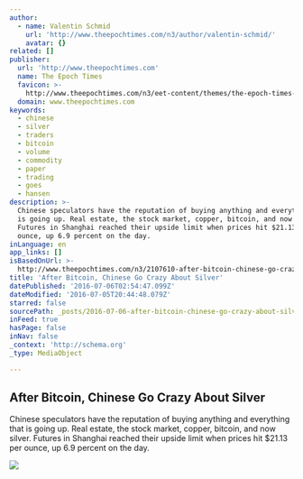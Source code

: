 ```yaml
---
author:
  - name: Valentin Schmid
    url: 'http://www.theepochtimes.com/n3/author/valentin-schmid/'
    avatar: {}
related: []
publisher:
  url: 'http://www.theepochtimes.com'
  name: The Epoch Times
  favicon: >-
    http://www.theepochtimes.com/n3/eet-content/themes/the-epoch-times-3/images/etfavicon.ico
  domain: www.theepochtimes.com
keywords:
  - chinese
  - silver
  - traders
  - bitcoin
  - volume
  - commodity
  - paper
  - trading
  - goes
  - hansen
description: >-
  Chinese speculators have the reputation of buying anything and everything that
  is going up. Real estate, the stock market, copper, bitcoin, and now silver.
  Futures in Shanghai reached their upside limit when prices hit $21.13 per
  ounce, up 6.9 percent on the day.
inLanguage: en
app_links: []
isBasedOnUrl: >-
  http://www.theepochtimes.com/n3/2107610-after-bitcoin-chinese-go-crazy-about-silver/
title: 'After Bitcoin, Chinese Go Crazy About Silver'
datePublished: '2016-07-06T02:54:47.099Z'
dateModified: '2016-07-05T20:44:48.079Z'
starred: false
sourcePath: _posts/2016-07-06-after-bitcoin-chinese-go-crazy-about-silver.md
inFeed: true
hasPage: false
inNav: false
_context: 'http://schema.org'
_type: MediaObject

---
```

<article style=""><h1>After Bitcoin, Chinese Go Crazy About Silver</h1><p>Chinese speculators have the reputation of buying anything and everything that is going up. Real estate, the stock market, copper, bitcoin, and now silver. Futures in Shanghai reached their upside limit when prices hit $21.13 per ounce, up 6.9 percent on the day.</p><img src="http://img.theepochtimes.com/n3/eet-content/uploads/2016/01/07/GettyImages-483236193-676x450.jpg" /></article>